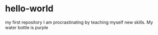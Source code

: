 # hello-world
my first repository
I am procrastinating by teaching myself new skills. My water bottle is
purple
